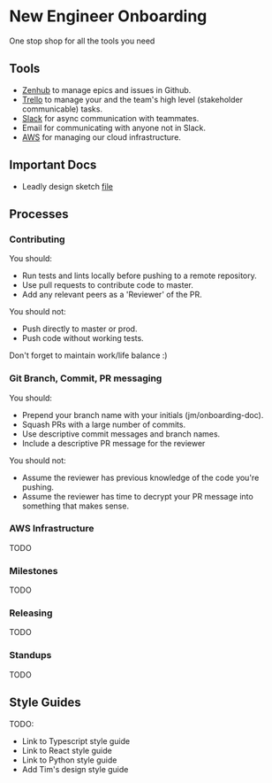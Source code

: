 # New Engineer Onboarding
One stop shop for all the tools you need

## Tools

- [Zenhub](https://www.zenhub.com/) to manage epics and issues in Github.
- [Trello](https://www.trello.com/) to manage your and the team's high level (stakeholder
  communicable) tasks.
- [Slack](https://www.slack.com/) for async communication with teammates.
- Email for communicating with anyone not in Slack.
- [AWS](https://aws.amazon.com/) for managing our cloud infrastructure.


## Important Docs

- Leadly design sketch [file](https://www.dropbox.com/sh/fs1mvx38tsxthig/AAAwalIAA_TGyfCjduJpLxGxa?dl=0)


## Processes

### Contributing

You should:
  - Run tests and lints locally before pushing to a remote repository.
  - Use pull requests to contribute code to master.
  - Add any relevant peers as a 'Reviewer' of the PR.

You should not:
  - Push directly to master or prod.
  - Push code without working tests.

Don't forget to maintain work/life balance :)

### Git Branch, Commit, PR messaging

You should:
  - Prepend your branch name with your initials (jm/onboarding-doc).
  - Squash PRs with a large number of commits.
  - Use descriptive commit messages and branch names.
  - Include a descriptive PR message for the reviewer

You should not:
  - Assume the reviewer has previous knowledge of the code you're pushing.
  - Assume the reviewer has time to decrypt your PR message into something that makes sense.

### AWS Infrastructure

TODO

### Milestones

TODO

### Releasing

TODO

### Standups

TODO


## Style Guides

TODO:
  - Link to Typescript style guide
  - Link to React style guide
  - Link to Python style guide
  - Add Tim's design style guide
